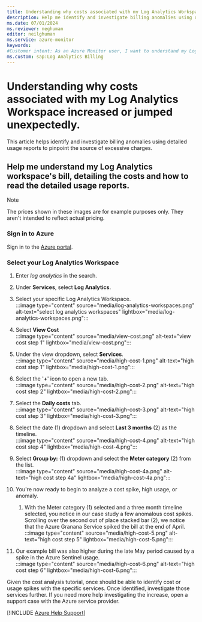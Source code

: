 ```yaml
---
title: Understanding why costs associated with my Log Analytics Workspace increased or jumped unexpectedly.
description: Help me identify and investigate billing anomalies using detailed usage reports to pinpoint the source of excessive charges.
ms.date: 07/01/2024
ms.reviewer: neghuman
editor: neilghuman
ms.service: azure-monitor
keywords:
#Customer intent: As an Azure Monitor user, I want to understand my Log Analytics workspace's bill including what's included in the cost and how to read the detailed usage reports.
ms.custom: sap:Log Analytics Billing
---
```

# Understanding why costs associated with my Log Analytics Workspace increased or jumped unexpectedly.

This article helps identify and investigate billing anomalies using detailed usage reports to pinpoint the source of excessive charges.

## Help me understand my Log Analytics workspace's bill, detailing the costs and how to read the detailed usage reports.

> [!NOTE]
> The prices shown in these images are for example purposes only. They aren't intended to reflect actual pricing.

<!-- Sign into the Azure portal to get started.

1. In the Azure portal, navigate to your Log Analytics resource. -->
### Sign in to Azure

Sign in to the [Azure portal](https://portal.azure.com).

### Select your Log Analytics Workspace

1. Enter *log analytics* in the search.
1. Under **Services**, select **Log Analytics**.

1. Select your specific Log Analytics Workspace.  
:::image type="content" source="media/log-analytics-workspaces.png" alt-text="select log analytics workspaces" lightbox="media/log-analytics-workspaces.png":::

1. Select **View Cost**  
:::image type="content" source="media/view-cost.png" alt-text="view cost step 1" lightbox="media/view-cost.png":::

1. Under the view dropdown, select **Services**.  
:::image type="content" source="media/high-cost-1.png" alt-text="high cost step 1" lightbox="media/high-cost-1.png":::

1. Select the '**+**' icon to open a new tab.  
:::image type="content" source="media/high-cost-2.png" alt-text="high cost step 2" lightbox="media/high-cost-2.png":::

1. Select the **Daily costs** tab.  
:::image type="content" source="media/high-cost-3.png" alt-text="high cost step 3" lightbox="media/high-cost-3.png":::

1. Select the date (1) dropdown and select **Last 3 months** (2) as the timeline.  
:::image type="content" source="media/high-cost-4.png" alt-text="high cost step 4" lightbox="media/high-cost-4.png":::

1. Select **Group by:** (1) dropdown and select the **Meter category** (2) from the list.  
:::image type="content" source="media/high-cost-4a.png" alt-text="high cost step 4a" lightbox="media/high-cost-4a.png":::

1. You're now ready to begin to analyze a cost spike, high usage, or anomaly.
    1. With the Meter category (1) selected and a three month timeline selected, you notice in our case study a few anomalous cost spikes. Scrolling over the second out of place stacked bar (2), we notice that the Azure Granana Service spiked the bill at the end of April.  
:::image type="content" source="media/high-cost-5.png" alt-text="high cost step 5" lightbox="media/high-cost-5.png":::

1. Our example bill was also higher during the late May period caused by a spike in the Azure Sentinel usage.  
:::image type="content" source="media/high-cost-6.png" alt-text="high cost step 6" lightbox="media/high-cost-6.png":::

Given the cost analysis tutorial, once should be able to identify cost or usage spikes with the specific services. Once identified, investigate those services further. If you need more help investigating the increase, open a support case with the Azure service provider.

[!INCLUDE [Azure Help Support](../../../../includes/azure-help-support.md)]
